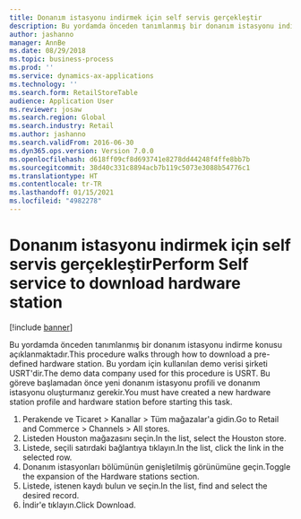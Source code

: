 ```yaml
---
title: Donanım istasyonu indirmek için self servis gerçekleştir
description: Bu yordamda önceden tanımlanmış bir donanım istasyonu indirme konusu açıklanmaktadır.
author: jashanno
manager: AnnBe
ms.date: 08/29/2018
ms.topic: business-process
ms.prod: ''
ms.service: dynamics-ax-applications
ms.technology: ''
ms.search.form: RetailStoreTable
audience: Application User
ms.reviewer: josaw
ms.search.region: Global
ms.search.industry: Retail
ms.author: jashanno
ms.search.validFrom: 2016-06-30
ms.dyn365.ops.version: Version 7.0.0
ms.openlocfilehash: d618ff09cf8d693741e8278dd44248f4ffe8bb7b
ms.sourcegitcommit: 38d40c331c8894acb7b119c5073e3088b54776c1
ms.translationtype: HT
ms.contentlocale: tr-TR
ms.lasthandoff: 01/15/2021
ms.locfileid: "4982278"
---
```

# <a name="perform-self-service-to-download-hardware-station"></a><span data-ttu-id="d1a91-103">Donanım istasyonu indirmek için self servis gerçekleştir</span><span class="sxs-lookup"><span data-stu-id="d1a91-103">Perform Self service to download hardware station</span></span>

[!include [banner](../includes/banner.md)]

<span data-ttu-id="d1a91-104">Bu yordamda önceden tanımlanmış bir donanım istasyonu indirme konusu açıklanmaktadır.</span><span class="sxs-lookup"><span data-stu-id="d1a91-104">This procedure walks through how to download a pre-defined hardware station.</span></span> <span data-ttu-id="d1a91-105">Bu yordam için kullanılan demo verisi şirketi USRT'dir.</span><span class="sxs-lookup"><span data-stu-id="d1a91-105">The demo data company used for this procedure is USRT.</span></span> <span data-ttu-id="d1a91-106">Bu göreve başlamadan önce yeni donanım istasyonu profili ve donanım istasyonu oluşturmanız gerekir.</span><span class="sxs-lookup"><span data-stu-id="d1a91-106">You must have created a new hardware station profile and hardware station before starting this task.</span></span>

1. <span data-ttu-id="d1a91-107">Perakende ve Ticaret > Kanallar > Tüm mağazalar'a gidin.</span><span class="sxs-lookup"><span data-stu-id="d1a91-107">Go to Retail and Commerce > Channels > All stores.</span></span>
2. <span data-ttu-id="d1a91-108">Listeden Houston mağazasını seçin.</span><span class="sxs-lookup"><span data-stu-id="d1a91-108">In the list, select the Houston store.</span></span>
3. <span data-ttu-id="d1a91-109">Listede, seçili satırdaki bağlantıya tıklayın.</span><span class="sxs-lookup"><span data-stu-id="d1a91-109">In the list, click the link in the selected row.</span></span>
4. <span data-ttu-id="d1a91-110">Donanım istasyonları bölümünün genişletilmiş görünümüne geçin.</span><span class="sxs-lookup"><span data-stu-id="d1a91-110">Toggle the expansion of the Hardware stations section.</span></span>
5. <span data-ttu-id="d1a91-111">Listede, istenen kaydı bulun ve seçin.</span><span class="sxs-lookup"><span data-stu-id="d1a91-111">In the list, find and select the desired record.</span></span>
6. <span data-ttu-id="d1a91-112">İndir'e tıklayın.</span><span class="sxs-lookup"><span data-stu-id="d1a91-112">Click Download.</span></span>

